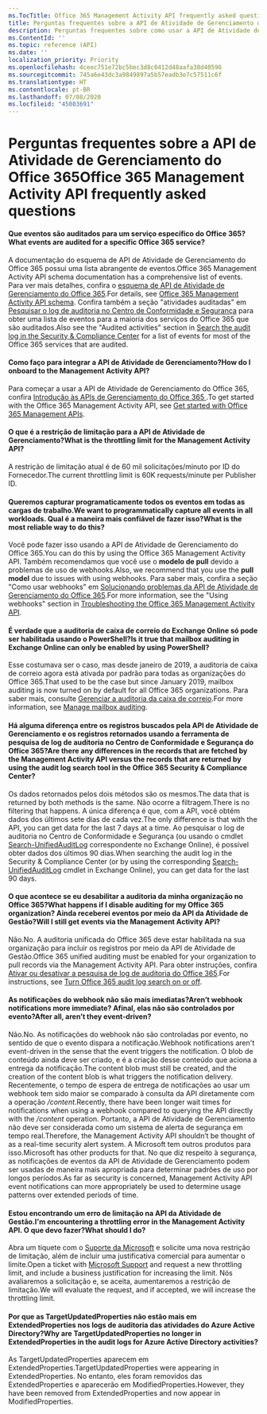 ```yaml
---
ms.TocTitle: Office 365 Management Activity API frequently asked questions
title: Perguntas frequentes sobre a API de Atividade de Gerenciamento do Office 365
description: Perguntas frequentes sobre como usar a API de Atividade de Gerenciamento do Office 365
ms.ContentId: ''
ms.topic: reference (API)
ms.date: ''
localization_priority: Priority
ms.openlocfilehash: 4ceec751e72bc5bec3d8c0412d48aafa38d40596
ms.sourcegitcommit: 745a6e43dc3a9849897a5b57eadb3e7c57511c6f
ms.translationtype: HT
ms.contentlocale: pt-BR
ms.lasthandoff: 07/08/2020
ms.locfileid: "45083691"
---
```

# <a name="office-365-management-activity-api-frequently-asked-questions"></a><span data-ttu-id="81315-103">Perguntas frequentes sobre a API de Atividade de Gerenciamento do Office 365</span><span class="sxs-lookup"><span data-stu-id="81315-103">Office 365 Management Activity API frequently asked questions</span></span>

#### <a name="what-events-are-audited-for-a-specific-office-365-service"></a><span data-ttu-id="81315-104">Que eventos são auditados para um serviço específico do Office 365?</span><span class="sxs-lookup"><span data-stu-id="81315-104">What events are audited for a specific Office 365 service?</span></span>

<span data-ttu-id="81315-105">A documentação do esquema de API de Atividade de Gerenciamento do Office 365 possui uma lista abrangente de eventos.</span><span class="sxs-lookup"><span data-stu-id="81315-105">Office 365 Management Activity API schema documentation has a comprehensive list of events.</span></span> <span data-ttu-id="81315-106">Para ver mais detalhes, confira o [esquema de API de Atividade de Gerenciamento do Office 365](office-365-management-activity-api-schema.md).</span><span class="sxs-lookup"><span data-stu-id="81315-106">For details, see [Office 365 Management Activity API schema](office-365-management-activity-api-schema.md).</span></span> <span data-ttu-id="81315-107">Confira também a seção "atividades auditadas" em [Pesquisar o log de auditoria no Centro de Conformidade e Segurança](https://docs.microsoft.com/office365/securitycompliance/search-the-audit-log-in-security-and-compliance#audited-activities) para obter uma lista de eventos para a maioria dos serviços do Office 365 que são auditados.</span><span class="sxs-lookup"><span data-stu-id="81315-107">Also see the "Audited activities" section in [Search the audit log in the Security & Compliance Center](https://docs.microsoft.com/office365/securitycompliance/search-the-audit-log-in-security-and-compliance#audited-activities) for a list of events for most of the Office 365 services that are audited.</span></span>

#### <a name="how-do-i-onboard-to-the-management-activity-api"></a><span data-ttu-id="81315-108">Como faço para integrar a API de Atividade de Gerenciamento?</span><span class="sxs-lookup"><span data-stu-id="81315-108">How do I onboard to the Management Activity API?</span></span>

<span data-ttu-id="81315-109">Para começar a usar a API de Atividade de Gerenciamento do Office 365, confira [ Introdução às APIs de Gerenciamento do Office 365 ](get-started-with-office-365-management-apis.md).</span><span class="sxs-lookup"><span data-stu-id="81315-109">To get started with the Office 365 Management Activity API, see [Get started with Office 365 Management APIs](get-started-with-office-365-management-apis.md).</span></span>
 
#### <a name="what-is-the-throttling-limit-for-the--management-activity-api"></a><span data-ttu-id="81315-110">O que é a restrição de limitação para a API de Atividade de Gerenciamento?</span><span class="sxs-lookup"><span data-stu-id="81315-110">What is the throttling limit for the  Management Activity API?</span></span>

<span data-ttu-id="81315-111">A restrição de limitação atual é de 60 mil solicitações/minuto por ID do Fornecedor.</span><span class="sxs-lookup"><span data-stu-id="81315-111">The current throttling limit is 60K requests/minute per Publisher ID.</span></span> 

#### <a name="we-want-to-programmatically-capture-all-events-in-all-workloads-what-is-the-most-reliable-way-to-do-this"></a><span data-ttu-id="81315-112">Queremos capturar programaticamente todos os eventos em todas as cargas de trabalho.</span><span class="sxs-lookup"><span data-stu-id="81315-112">We want to programmatically capture all events in all workloads.</span></span> <span data-ttu-id="81315-113">Qual é a maneira mais confiável de fazer isso?</span><span class="sxs-lookup"><span data-stu-id="81315-113">What is the most reliable way to do this?</span></span>

<span data-ttu-id="81315-114">Você pode fazer isso usando a API de Atividade de Gerenciamento do Office 365.</span><span class="sxs-lookup"><span data-stu-id="81315-114">You can do this by using the Office 365 Management Activity API.</span></span> <span data-ttu-id="81315-115">Também recomendamos que você use o **modelo de pull** devido a problemas de uso de webhooks.</span><span class="sxs-lookup"><span data-stu-id="81315-115">Also, we recommend that you use the **pull model** due to issues with using webhooks.</span></span> <span data-ttu-id="81315-116">Para saber mais, confira a seção "Como usar webhooks" em [ Solucionando problemas da API de Atividade de Gerenciamento do Office 365](troubleshooting-the-office-365-management-activity-api.md#using-webhooks).</span><span class="sxs-lookup"><span data-stu-id="81315-116">For more information, see the "Using webhooks" section in [Troubleshooting the Office 365 Management Activity API](troubleshooting-the-office-365-management-activity-api.md#using-webhooks).</span></span>

#### <a name="is-it-true-that-mailbox-auditing-in-exchange-online-can-only-be-enabled-by-using-powershell"></a><span data-ttu-id="81315-117">É verdade que a auditoria de caixa de correio do Exchange Online só pode ser habilitada usando o PowerShell?</span><span class="sxs-lookup"><span data-stu-id="81315-117">Is it true that mailbox auditing in Exchange Online can only be enabled by using PowerShell?</span></span>

<span data-ttu-id="81315-118">Esse costumava ser o caso, mas desde janeiro de 2019, a auditoria de caixa de correio agora está ativada por padrão para todas as organizações do Office 365.</span><span class="sxs-lookup"><span data-stu-id="81315-118">That used to be the case but since January 2019, mailbox auditing is now turned on by default for all Office 365 organizations.</span></span> <span data-ttu-id="81315-119">Para saber mais, consulte [Gerenciar a auditoria da caixa de correio](https://docs.microsoft.com/office365/securitycompliance/enable-mailbox-auditing).</span><span class="sxs-lookup"><span data-stu-id="81315-119">For more information, see [Manage mailbox auditing](https://docs.microsoft.com/office365/securitycompliance/enable-mailbox-auditing).</span></span>

#### <a name="are-there-any-differences-in-the-records-that-are-fetched-by-the-management-activity-api-versus-the-records-that-are-returned-by-using-the-audit-log-search-tool-in-the-office-365-security--compliance-center"></a><span data-ttu-id="81315-120">Há alguma diferença entre os registros buscados pela API de Atividade de Gerenciamento e os registros retornados usando a ferramenta de pesquisa de log de auditoria no Centro de Conformidade e Segurança do Office 365?</span><span class="sxs-lookup"><span data-stu-id="81315-120">Are there any differences in the records that are fetched by the Management Activity API versus the records that are returned by using the audit log search tool in the Office 365 Security & Compliance Center?</span></span>

<span data-ttu-id="81315-121">Os dados retornados pelos dois métodos são os mesmos.</span><span class="sxs-lookup"><span data-stu-id="81315-121">The data that is returned by both methods is the same.</span></span> <span data-ttu-id="81315-122">Não ocorre a filtragem.</span><span class="sxs-lookup"><span data-stu-id="81315-122">There is no filtering that happens.</span></span> <span data-ttu-id="81315-123">A única diferença é que, com a API, você obtém dados dos últimos sete dias de cada vez.</span><span class="sxs-lookup"><span data-stu-id="81315-123">The only difference is that with the API, you can get data for the last 7 days at a time.</span></span> <span data-ttu-id="81315-124">Ao pesquisar o log de auditoria no Centro de Conformidade e Segurança (ou usando o cmdlet [Search-UnifiedAuditLog](https://docs.microsoft.com/powershell/module/exchange/policy-and-compliance-audit/search-unifiedauditlog) correspondente no Exchange Online), é possível obter dados dos últimos 90 dias.</span><span class="sxs-lookup"><span data-stu-id="81315-124">When searching the audit log in the Security & Compliance Center (or by using the corresponding [Search-UnifiedAuditLog](https://docs.microsoft.com/powershell/module/exchange/policy-and-compliance-audit/search-unifiedauditlog) cmdlet in Exchange Online), you can get data for the last 90 days.</span></span> 

#### <a name="what-happens-if-i-disable-auditing-for-my-office-365-organization-will-i-still-get-events-via-the-management-activity-api"></a><span data-ttu-id="81315-125">O que acontece se eu desabilitar a auditoria da minha organização no Office 365?</span><span class="sxs-lookup"><span data-stu-id="81315-125">What happens if I disable auditing for my Office 365 organization?</span></span> <span data-ttu-id="81315-126">Ainda receberei eventos por meio da API da Atividade de Gestão?</span><span class="sxs-lookup"><span data-stu-id="81315-126">Will I still get events via the Management Activity API?</span></span>

<span data-ttu-id="81315-127">Não.</span><span class="sxs-lookup"><span data-stu-id="81315-127">No.</span></span> <span data-ttu-id="81315-128">A auditoria unificada do Office 365 deve estar habilitada na sua organização para incluir os registros por meio da API de Atividade de Gestão.</span><span class="sxs-lookup"><span data-stu-id="81315-128">Office 365 unified auditing must be enabled for your organization to pull records via the Management Activity API.</span></span> <span data-ttu-id="81315-129">Para obter instruções, confira [Ativar ou desativar a pesquisa de log de auditoria do Office 365](https://docs.microsoft.com/office365/securitycompliance/turn-audit-log-search-on-or-off).</span><span class="sxs-lookup"><span data-stu-id="81315-129">For instructions, see [Turn Office 365 audit log search on or off](https://docs.microsoft.com/office365/securitycompliance/turn-audit-log-search-on-or-off).</span></span>

#### <a name="arent-webhook-notifications-more-immediate-after-all-arent-they-event-driven"></a><span data-ttu-id="81315-130">As notificações do webhook não são mais imediatas?</span><span class="sxs-lookup"><span data-stu-id="81315-130">Aren’t webhook notifications more immediate?</span></span> <span data-ttu-id="81315-131">Afinal, elas não são controlados por evento?</span><span class="sxs-lookup"><span data-stu-id="81315-131">After all, aren’t they event-driven?</span></span>

<span data-ttu-id="81315-132">Não.</span><span class="sxs-lookup"><span data-stu-id="81315-132">No.</span></span> <span data-ttu-id="81315-133">As notificações do webhook não são controladas por evento, no sentido de que o evento dispara a notificação.</span><span class="sxs-lookup"><span data-stu-id="81315-133">Webhook notifications aren't event-driven in the sense that the event triggers the notification.</span></span> <span data-ttu-id="81315-134">O blob de conteúdo ainda deve ser criado, e é a criação desse conteúdo que aciona a entrega da notificação.</span><span class="sxs-lookup"><span data-stu-id="81315-134">The content blob must still be created, and the creation of the content blob is what triggers the notification delivery.</span></span> <span data-ttu-id="81315-135">Recentemente, o tempo de espera de entrega de notificações ao usar um webhook tem sido maior se comparado à consulta da API diretamente com a operação */content*.</span><span class="sxs-lookup"><span data-stu-id="81315-135">Recently, there have been longer wait times for notifications when using a webhook compared to querying the API directly with the */content* operation.</span></span> <span data-ttu-id="81315-136">Portanto, a API de Atividade de Gerenciamento não deve ser considerada como um sistema de alerta de segurança em tempo real.</span><span class="sxs-lookup"><span data-stu-id="81315-136">Therefore, the Management Activity API shouldn’t be thought of as a real-time security alert system.</span></span> <span data-ttu-id="81315-137">A Microsoft tem outros produtos para isso.</span><span class="sxs-lookup"><span data-stu-id="81315-137">Microsoft has other products for that.</span></span> <span data-ttu-id="81315-138">No que diz respeito à segurança, as notificações de eventos da API de Atividade de Gerenciamento podem ser usadas de maneira mais apropriada para determinar padrões de uso por longos períodos.</span><span class="sxs-lookup"><span data-stu-id="81315-138">As far as security is concerned, Management Activity API event notifications can more appropriately be used to determine usage patterns over extended periods of time.</span></span>

#### <a name="im-encountering-a-throttling-error-in-the-management-activity-api-what-should-i-do"></a><span data-ttu-id="81315-139">Estou encontrando um erro de limitação na API da Atividade de Gestão.</span><span class="sxs-lookup"><span data-stu-id="81315-139">I'm encountering a throttling error in the Management Activity API.</span></span> <span data-ttu-id="81315-140">O que devo fazer?</span><span class="sxs-lookup"><span data-stu-id="81315-140">What should I do?</span></span>

<span data-ttu-id="81315-141">Abra um tíquete com o [Suporte da Microsoft](https://support.office.com/article/contact-support-for-business-products-admin-help-32a17ca7-6fa0-4870-8a8d-e25ba4ccfd4b#ID0EAADAAA=online) e solicite uma nova restrição de limitação, além de incluir uma justificativa comercial para aumentar o limite.</span><span class="sxs-lookup"><span data-stu-id="81315-141">Open a ticket with [Microsoft Support](https://support.office.com/article/contact-support-for-business-products-admin-help-32a17ca7-6fa0-4870-8a8d-e25ba4ccfd4b#ID0EAADAAA=online) and request a new throttling limit, and include a business justification for increasing the limit.</span></span> <span data-ttu-id="81315-142">Nós avaliaremos a solicitação e, se aceita, aumentaremos a restrição de limitação.</span><span class="sxs-lookup"><span data-stu-id="81315-142">We will evaluate the request, and if accepted, we will increase the throttling limit.</span></span>

#### <a name="why-are-targetupdatedproperties-no-longer-in-extendedproperties-in-the-audit-logs-for-azure-active-directory-activities"></a><span data-ttu-id="81315-143">Por que as TargetUpdatedProperties não estão mais em ExtendedProperties nos logs de auditoria das atividades do Azure Active Directory?</span><span class="sxs-lookup"><span data-stu-id="81315-143">Why are TargetUpdatedProperties no longer in ExtendedProperties in the audit logs for Azure Active Directory activities?</span></span>

<span data-ttu-id="81315-144">As TargetUpdatedProperties aparecem em ExtendedProperties.</span><span class="sxs-lookup"><span data-stu-id="81315-144">TargetUpdatedProperties were appearing in ExtendedProperties.</span></span> <span data-ttu-id="81315-145">No entanto, eles foram removidos das ExtendedProperties e aparecerão em ModifiedProperties.</span><span class="sxs-lookup"><span data-stu-id="81315-145">However, they have been removed from ExtendedProperties and now appear in ModifiedProperties.</span></span>

